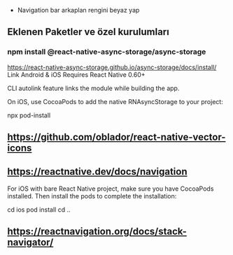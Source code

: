 - Navigation bar arkaplan rengini beyaz yap

## Eklenen Paketler ve özel kurulumları

### npm install @react-native-async-storage/async-storage
https://react-native-async-storage.github.io/async-storage/docs/install/
Link
Android & iOS
Requires React Native 0.60+

CLI autolink feature links the module while building the app.

On iOS, use CocoaPods to add the native RNAsyncStorage to your project:

npx pod-install


## https://github.com/oblador/react-native-vector-icons

## https://reactnative.dev/docs/navigation
For iOS with bare React Native project, make sure you have CocoaPods installed. Then install the pods to complete the installation:

cd ios
pod install
cd ..


## https://reactnavigation.org/docs/stack-navigator/





